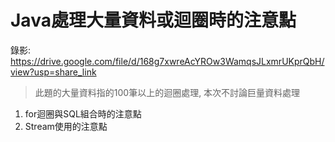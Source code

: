 # Java處理大量資料或迴圈時的注意點

錄影: https://drive.google.com/file/d/168g7xwreAcYROw3WamqsJLxmrUKprQbH/view?usp=share_link

> 此題的大量資料指的100筆以上的迴圈處理, 本次不討論巨量資料處理
1. for迴圈與SQL組合時的注意點
2. Stream使用的注意點